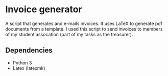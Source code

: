 # Invoice generator

A script that generates and e-mails invoices. It uses LaTeX to generate pdf documents from a template. I used this script to send invoices to members of my student assocation (part of my tasks as the treasurer).

## Dependencies
* Python 3
* Latex (latexmk)